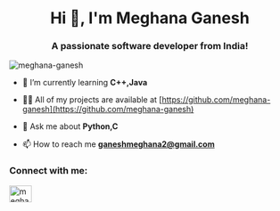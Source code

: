 <h1 align="center">Hi 👋, I'm Meghana Ganesh</h1>
<h3 align="center">A passionate software developer from India!</h3>

<p align="left"> <img src="https://www.google.com/url?sa=i&url=https%3A%2F%2Fm.facebook.com%2F322709908420065%2Fphotos%2Fa.322709985086724%2F328626971161692%2F%3Ftype%3D3&psig=AOvVaw31WH9xUdjpaLCfVUBcxSZG&ust=1664947204583000&source=images&cd=vfe&ved=0CAkQjRxqFwoTCLDBj9vqxfoCFQAAAAAdAAAAABAT" alt="meghana-ganesh" /> </p>

- 🌱 I’m currently learning **C++,Java**

- 👨‍💻 All of my projects are available at [https://github.com/meghana-ganesh](https://github.com/meghana-ganesh)

- 💬 Ask me about **Python,C**

- 📫 How to reach me **ganeshmeghana2@gmail.com**

<h3 align="left">Connect with me:</h3>
<p align="left">
<a href="https://instagram.com/meg_valdez" target="blank"><img align="center" src="https://raw.githubusercontent.com/rahuldkjain/github-profile-readme-generator/master/src/images/icons/Social/instagram.svg" alt="meghana-ganesh" height="30" width="40" /></a>

</p>


